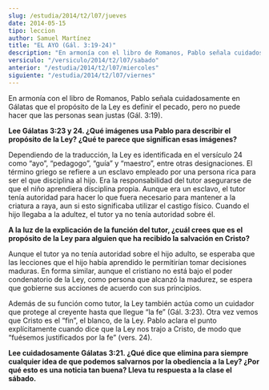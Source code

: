 ```yaml
---
slug: /estudia/2014/t2/l07/jueves
date: 2014-05-15
tipo: leccion
author: Samuel Martínez
title: "EL AYO (Gál. 3:19-24)"
description: "En armonía con el libro de Romanos, Pablo señala cuidadosamente en Gálatas que el propósito de la Ley es definir el pecado, pero no puede hacer que las personas sean justas (Gál. 3:19)."
versiculo: "/versiculo/2014/t2/l07/sabado"
anterior: "/estudia/2014/t2/l07/miercoles"
siguiente: "/estudia/2014/t2/l07/viernes"
---
```


En armonía con el libro de Romanos, Pablo señala cuidadosamente en Gálatas que el propósito de la Ley es definir el pecado, pero no puede hacer que las personas sean justas (Gál. 3:19).

**Lee Gálatas 3:23 y 24. ¿Qué imágenes usa Pablo para describir el propósito de la Ley? ¿Qué te parece que significan esas imágenes?**

Dependiendo de la traducción, la Ley es identificada en el versículo 24 como “ayo”, “pedagogo”, “guía” y “maestro”, entre otras designaciones. El término griego se refiere a un esclavo empleado por una persona rica para ser el que disciplina al hijo. Era la responsabilidad del tutor asegurarse de que el niño aprendiera disciplina propia. Aunque era un esclavo, el tutor tenía autoridad para hacer lo que fuera necesario para mantener a la criatura a raya, aun si esto significaba utilizar el castigo físico. Cuando el hijo llegaba a la adultez, el tutor ya no tenía autoridad sobre él.

**A la luz de la explicación de la función del tutor, ¿cuál crees que es el propósito de la Ley para alguien que ha recibido la salvación en Cristo?**

Aunque el tutor ya no tenía autoridad sobre el hijo adulto, se esperaba que las lecciones que el hijo había aprendido le permitirían tomar decisiones maduras. En forma similar, aunque el cristiano no está bajo el poder condenatorio de la Ley, como persona que alcanzó la madurez, se espera que gobierne sus acciones de acuerdo con sus principios.

Además de su función como tutor, la Ley también actúa como un cuidador que protege al creyente hasta que llegue “la fe” (Gál. 3:23). Otra vez vemos que Cristo es el “fin”, el blanco, de la Ley. Pablo aclara el punto explícitamente cuando dice que la Ley nos trajo a Cristo, de modo que “fuésemos justificados por la fe” (vers. 24).

**Lee cuidadosamente Gálatas 3:21. ¿Qué dice que elimina para siempre cualquier idea de que podemos salvarnos por la obediencia a la Ley? ¿Por qué esto es una noticia tan buena? Lleva tu respuesta a la clase el sábado.**
